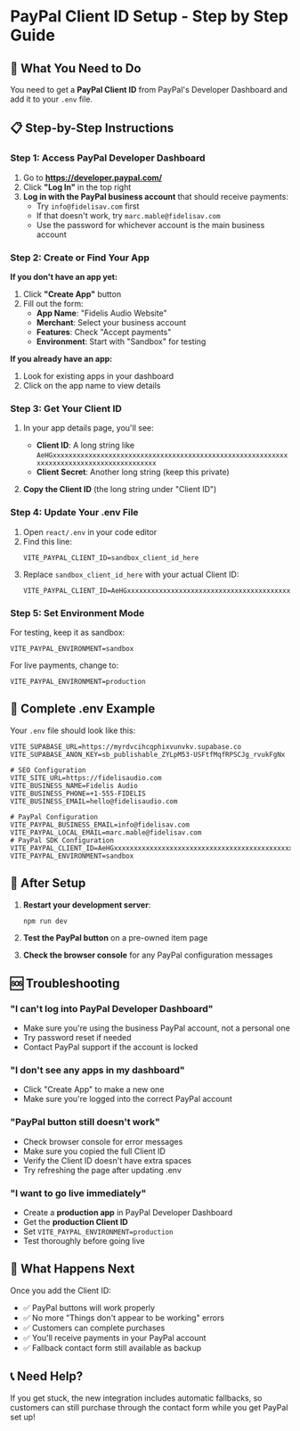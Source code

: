 # PayPal Client ID Setup - Step by Step Guide

## 🎯 What You Need to Do

You need to get a **PayPal Client ID** from PayPal's Developer Dashboard and add it to your `.env` file.

## 📋 Step-by-Step Instructions

### Step 1: Access PayPal Developer Dashboard

1. Go to **https://developer.paypal.com/**
2. Click **"Log In"** in the top right
3. **Log in with the PayPal business account** that should receive payments:
   - Try `info@fidelisav.com` first
   - If that doesn't work, try `marc.mable@fidelisav.com`
   - Use the password for whichever account is the main business account

### Step 2: Create or Find Your App

**If you don't have an app yet:**
1. Click **"Create App"** button
2. Fill out the form:
   - **App Name**: "Fidelis Audio Website"
   - **Merchant**: Select your business account
   - **Features**: Check "Accept payments"
   - **Environment**: Start with "Sandbox" for testing

**If you already have an app:**
1. Look for existing apps in your dashboard
2. Click on the app name to view details

### Step 3: Get Your Client ID

1. In your app details page, you'll see:
   - **Client ID**: A long string like `AeHGxxxxxxxxxxxxxxxxxxxxxxxxxxxxxxxxxxxxxxxxxxxxxxxxxxxxxxxxxxxxxxxxxxxxxxxxxxxxxxxxxxxxxxxxx`
   - **Client Secret**: Another long string (keep this private)

2. **Copy the Client ID** (the long string under "Client ID")

### Step 4: Update Your .env File

1. Open `react/.env` in your code editor
2. Find this line:
   ```env
   VITE_PAYPAL_CLIENT_ID=sandbox_client_id_here
   ```
3. Replace `sandbox_client_id_here` with your actual Client ID:
   ```env
   VITE_PAYPAL_CLIENT_ID=AeHGxxxxxxxxxxxxxxxxxxxxxxxxxxxxxxxxxxxxxxxxxxxxxxxxxxxxxxxxxxxxxxxxxxxxxxxxxxxxxxxxxxxxxxxxx
   ```

### Step 5: Set Environment Mode

For testing, keep it as sandbox:
```env
VITE_PAYPAL_ENVIRONMENT=sandbox
```

For live payments, change to:
```env
VITE_PAYPAL_ENVIRONMENT=production
```

## 🔧 Complete .env Example

Your `.env` file should look like this:

```env
VITE_SUPABASE_URL=https://myrdvcihcqphixvunvkv.supabase.co
VITE_SUPABASE_ANON_KEY=sb_publishable_ZYLpM53-USFtfMqfRPSCJg_rvukFgNx

# SEO Configuration
VITE_SITE_URL=https://fidelisaudio.com
VITE_BUSINESS_NAME=Fidelis Audio
VITE_BUSINESS_PHONE=+1-555-FIDELIS
VITE_BUSINESS_EMAIL=hello@fidelisaudio.com

# PayPal Configuration
VITE_PAYPAL_BUSINESS_EMAIL=info@fidelisav.com
VITE_PAYPAL_LOCAL_EMAIL=marc.mable@fidelisav.com
# PayPal SDK Configuration
VITE_PAYPAL_CLIENT_ID=AeHGxxxxxxxxxxxxxxxxxxxxxxxxxxxxxxxxxxxxxxxxxxxxxxxxxxxxxxxxxxxxxxxxxxxxxxxxxxxxxxxxxxxxxxxxx
VITE_PAYPAL_ENVIRONMENT=sandbox
```

## 🚀 After Setup

1. **Restart your development server**:
   ```bash
   npm run dev
   ```

2. **Test the PayPal button** on a pre-owned item page

3. **Check the browser console** for any PayPal configuration messages

## 🆘 Troubleshooting

### "I can't log into PayPal Developer Dashboard"
- Make sure you're using the business PayPal account, not a personal one
- Try password reset if needed
- Contact PayPal support if the account is locked

### "I don't see any apps in my dashboard"
- Click "Create App" to make a new one
- Make sure you're logged into the correct PayPal account

### "PayPal button still doesn't work"
- Check browser console for error messages
- Make sure you copied the full Client ID
- Verify the Client ID doesn't have extra spaces
- Try refreshing the page after updating .env

### "I want to go live immediately"
- Create a **production app** in PayPal Developer Dashboard
- Get the **production Client ID**
- Set `VITE_PAYPAL_ENVIRONMENT=production`
- Test thoroughly before going live

## 🎯 What Happens Next

Once you add the Client ID:
- ✅ PayPal buttons will work properly
- ✅ No more "Things don't appear to be working" errors
- ✅ Customers can complete purchases
- ✅ You'll receive payments in your PayPal account
- ✅ Fallback contact form still available as backup

## 📞 Need Help?

If you get stuck, the new integration includes automatic fallbacks, so customers can still purchase through the contact form while you get PayPal set up!
